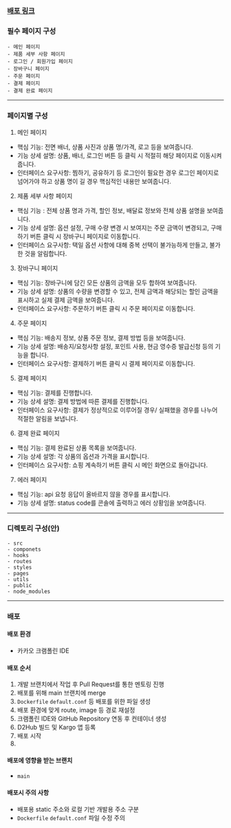 ### [배포 링크](https://user-app.krampoline.com/kcb0e23d222eaa)
### 필수 페이지 구성

```plaintext
- 메인 페이지
- 제품 세부 사항 페이지
- 로그인 / 회원가입 페이지
- 장바구니 페이지
- 주문 페이지
- 결제 페이지
- 결제 완료 페이지
```

---


### 페이지별 구성


1. 메인 페이지
- 핵심 기능: 전면 배너, 상품 사진과 상품 명/가격, 로고 등을 보여줍니다.
- 기능 상세 설명: 상품, 배너, 로그인 버튼 등 클릭 시 적절히 해당 페이지로 이동시켜줍니다.
- 인터페이스 요구사항: 찜하기, 공유하기 등 로그인이 필요한 경우 로그인 페이지로 넘어가야 하고
상품 명이 길 경우 핵심적인 내용만 보여줍니다.


2. 제품 세부 사항 페이지
- 핵심 기능 : 전체 상품 명과 가격, 할인 정보, 배달료 정보와 전체 상품 설명을
보여줍니다.
- 기능 상세 설명: 옵션 설정, 구매 수량 변경 시 보여지는 주문 금액이 변경되고,
구매하기 버튼 클릭 시 장바구니 페이지로 이동합니다.
- 인터페이스 요구사항: 택일 옵션 사항에 대해 중복 선택이 불가능하게 만들고, 불가한 것을 알림합니다.


3. 장바구니 페이지
- 핵심 기능: 장바구니에 담긴 모든 상품의 금액을 모두 합하여 보여줍니다.
- 기능 상세 설명: 상품의 수량을 변경할 수 있고, 전체 금액과 해당되는 할인 금액을 표시하고 실제 결제 금액을 보여줍니다.
- 인터페이스 요구사항: 주문하기 버튼 클릭 시 주문 페이지로 이동합니다.


4. 주문 페이지
- 핵심 기능: 배송지 정보, 상품 주문 정보, 결제 방법 등을 보여줍니다.
- 기능 상세 설명: 배송지/요청사항 설정, 포인트 사용, 현금 영수증 발급신청 등의 기능을 합니다.
- 인터페이스 요구사항: 결제하기 버튼 클릭 시 결제 페이지로 이동합니다.


5. 결제 페이지
- 핵심 기능: 결제를 진행합니다.
- 기능 상세 설명: 결제 방법에 따른 결제를 진행합니다.
- 인터페이스 요구사항: 결제가 정상적으로 이루어질 경우/ 실패했을 경우를 나누어 적절한 알림을 보냅니다.


6. 결제 완료 페이지
- 핵심 기능: 결제 완료된 상품 목록을 보여줍니다.
- 기능 상세 설명: 각 상품의 옵션과 가격을 표시합니다.
- 인터페이스 요구사항: 쇼핑 계속하기 버튼 클릭 시 메인 화면으로 돌아갑니다.

7. 에러 페이지
- 핵심 기능: api 요청 응답이 올바르지 않을 경우를 표시합니다.
- 기능 상세 설명: status code를 콘솔에 출력하고 에러 상황임을 보여줍니다.

---


### 디렉토리 구성(안) 

```plaintext
- src 
- componets
- hooks
- routes
- styles
- pages
- utils
- public
- node_modules
```

---

### 배포

#### 배포 환경 
- 카카오 크램폴린 IDE
#### 배포 순서 
  1. 개발 브랜치에서 작업 후 Pull Request를 통한 멘토링 진행
  2. 배포를 위해 main 브랜치에 merge
  3. `Dockerfile` `default.conf` 등 배포를 위한 파일 생성
  4. 배포 환경에 맞게 route, image 등 경로 재설정
  5. 크램폴린 IDE와 GitHub Repository 연동 후 컨테이너 생성
  6. D2Hub 빌드 및 Kargo 앱 등록
  7. 배포 시작
  8. 
#### 배포에 영향을 받는 브랜치 
- `main`
  
#### 배포시 주의 사항
- 배포용 static 주소와 로컬 기반 개발용 주소 구분
- `Dockerfile` `default.conf` 파일 수정 주의








